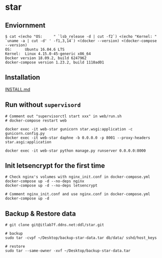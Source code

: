 # star

## Enviornment

```
$ cat <(echo "OS:     " `lsb_release -d | cut -f2`) <(echo "Kernel: " `uname -a | cut -d' ' -f1,3,14`) <(docker --version) <(docker-compose --version)
OS:      Ubuntu 16.04.6 LTS
Kernel:  Linux 4.15.0-45-generic x86_64
Docker version 18.09.2, build 6247962
docker-compose version 1.23.2, build 1110ad01
```

## Installation
[INSTALL.md](/INSTALL.md)

## Run without `supervisord`
```
# Comment out "supervisorctl start xxx" in web/run.sh
# docker-compose restart web

docker exec -it web-star gunicorn star.wsgi:application -c gunicorn.config.py
docker exec -it web-star daphne -b 0.0.0.0 -p 8001 --proxy-headers star.asgi:application

docker exec -it web-star python manage.py runserver 0.0.0.0:8000
```

## Init letsencrypt for the first time
```
# Check nginx's volumes with nginx_init.conf in docker-compose.yml
docker-compose up -d --no-deps nginx
docker-compose up -d --no-deps letsencrypt

# Comment nginx_init.conf and use nginx.conf in docker-compose.yml
docker-compose up -d
```

## Backup & Restore data
```
# git clone git@itlab7f.ddns.net:ddl/star.git

# backup
sudo tar -cvpf ~/Desktop/backup-star-data.tar db/data/ sshd/host_keys

# restore
sudo tar --same-owner -xvf ~/Desktop/backup-star-data.tar
```